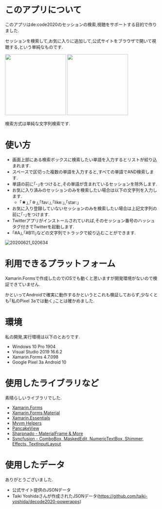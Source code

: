 # このアプリについて
このアプリはde:code2020のセッションの検索,視聴をサポートする目的で作りました.

セッションを検索して,お気に入りに追加して,公式サイトをブラウザで開いて視聴する,という単純なものです.

<img src='https://user-images.githubusercontent.com/43431002/85207312-e3e7af00-b362-11ea-989d-ae4e5404d9f2.png' width='200'/>
<img src='https://user-images.githubusercontent.com/43431002/85207441-a9cadd00-b363-11ea-9ec5-c683bf8ec5f6.png' width='200'/>

検索方式は単純な文字列検索です.

# 使い方

- 画面上部にある検索ボックスに検索したい単語を入力するとリストが絞り込まれます.
- スペースで区切った複数の単語を入力すると,すべての単語でAND検索します.
- 単語の前に｢-｣をつけると,その単語が含まれているセッションを除外します.
- お気に入り済みのセッションのみを検索したい場合は以下の文字列を入力します.
  - ｢★｣,｢☆｣,｢fav:｣,｢like:｣,｢star:｣
- お気に入り登録していないセッションのみを検索したい場合は上記文字列の前に｢-｣をつけます.
- Twitterアプリがインストールされていれば,そのセッション番号のハッシュタグ付きでTwitterを起動します.
- ｢#A｣,｢#B11｣などの文字列でトラックで絞り込むことができます.

![20200621_020634](https://user-images.githubusercontent.com/43431002/85207760-11822780-b366-11ea-8bdc-5998d8e8400f.gif)

# 利用できるプラットフォーム
Xamarin.Formsで作成したのでiOSでも動くと思いますが開発環境がないので検証できていません.

かといってAndroidで確実に動作するかというとこれも検証しておらず,少なくとも｢私のPixel 3aでは動く｣ことは確かめました.

# 環境
私の開発,実行環境は以下のとおりです.

- Windows 10 Pro 1904
- Visual Studio 2019 16.6.2
- Xamarin.Forms 4.7.098
- Google Pixel 3a Android 10

# 使用したライブラリなど
素晴らしいライブラリでした.

* [Xamarin.Forms](https://www.xamarin.com/forms)
* [Xamarin.Forms Material](https://docs.microsoft.com/xamarin/xamarin-forms/user-interface/visual/material-visual)
* [Xamarin.Essentials](https://www.github.com/xamarin/essentials)
* [Mvvm Helpers](https://github.com/jamesmontemagno/mvvm-helpers)
* [PancakeView](https://github.com/sthewissen/Xamarin.Forms.PancakeView)
* [Sharpnado - MaterialFrame & More](https://github.com/roubachof/Sharpnado.Presentation.Forms)
* [Syncfusion - ComboBox, MaskedEdit, NumericTextBox, Shimmer, Effects, TextInputLayout](https://www.syncfusion.com/xamarin)

# 使用したデータ
ありがとうございました.

- 公式サイト提供のJSONデータ
- Taiki Yoshidaさんが作成されたJSONデータ(https://github.com/taiki-yoshida/decode2020-powerapps)

